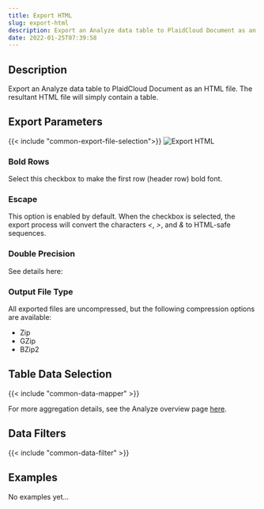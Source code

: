 ```yaml
---
title: Export HTML
slug: export-html
description: Export an Analyze data table to PlaidCloud Document as an HTML file
date: 2022-01-25T07:39:58
---
```



## Description


Export an Analyze data table to PlaidCloud Document as an HTML file. The resultant HTML file will simply contain a table.



## Export Parameters

{{< include "common-export-file-selection">}}
![Export HTML](/images/export_file_html.png)






### Bold Rows


Select this checkbox to make the first row (header row) bold font.



### Escape


This option is enabled by default. When the checkbox is selected, the export process will convert the characters *<*, *>*, and *&* to HTML-safe sequences.



### Double Precision


See details here:



### Output File Type


All exported files are uncompressed, but the following compression options are available:


* Zip
* GZip
* BZip2


## Table Data Selection

{{< include "common-data-mapper" >}}




For more aggregation details, see the Analyze overview page [here](/docs/workflow-steps/common/aggregation).



## Data Filters


{{< include "common-data-filter" >}}

## Examples


No examples yet...
